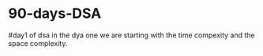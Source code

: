 # 90-days-DSA
#day1 of dsa
in the dya one we are starting with the time compexity and the space complexity.
